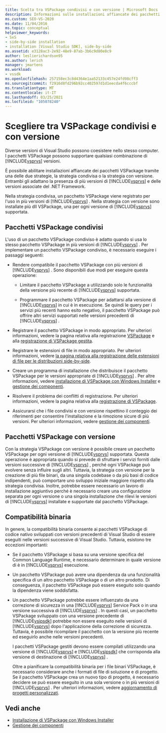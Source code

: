 ```yaml
---
title: Scelta tra VSPackage condivisi e con versione | Microsoft Docs
description: Informazioni sulle installazioni affiancate dei pacchetti VSPackage tramite strategie condivise o con versioni con più versioni di Visual Studio e del .NET Framework.
ms.custom: SEO-VS-2020
ms.date: 11/04/2016
ms.topic: conceptual
helpviewer_keywords:
- SxS
- side-by-side installation
- installation [Visual Studio SDK], side-by-side
ms.assetid: e3128ac3-2e92-48e9-87ab-3b6c9d80e8c9
author: leslierichardson95
ms.author: lerich
manager: jmartens
ms.workload:
- vssdk
ms.openlocfilehash: 257158ec3c8d4364e1aa52133c457e24fd98cff3
ms.sourcegitcommit: f2916d8fd296b92cc402597d1d1eecda4f6cccbf
ms.translationtype: MT
ms.contentlocale: it-IT
ms.lasthandoff: 03/25/2021
ms.locfileid: "105078240"
---
```

# <a name="choose-between-shared-and-versioned-vspackages"></a>Scegliere tra VSPackage condivisi e con versione
Diverse versioni di Visual Studio possono coesistere nello stesso computer. I pacchetti VSPackage possono supportare qualsiasi combinazione di [!INCLUDE[vsprvs](../code-quality/includes/vsprvs_md.md)] versioni.

 È possibile abilitare installazioni affiancate dei pacchetti VSPackage tramite una delle due strategie, la strategia condivisa o la strategia con versione. Entrambi gli adattano la presenza di più versioni di [!INCLUDE[vsprvs](../code-quality/includes/vsprvs_md.md)] e delle versioni associate del .NET Framework.

 Nella strategia condivisa, un pacchetto VSPackage viene registrato per l'uso in più versioni di [!INCLUDE[vsprvs](../code-quality/includes/vsprvs_md.md)] . Nella strategia con versione sono installate più dll VSPackage, una per ogni versione di [!INCLUDE[vsprvs](../code-quality/includes/vsprvs_md.md)] supportata.

## <a name="shared-vspackages"></a>Pacchetti VSPackage condivisi
 L'uso di un pacchetto VSPackage condiviso è adatto quando si usa lo stesso pacchetto VSPackage in più versioni di [!INCLUDE[vsprvs](../code-quality/includes/vsprvs_md.md)] . Per implementare un pacchetto VSPackage condiviso, è necessario eseguire i passaggi seguenti:

- Rendere compatibile il pacchetto VSPackage con più versioni di [!INCLUDE[vsprvs](../code-quality/includes/vsprvs_md.md)] . Sono disponibili due modi per eseguire questa operazione:

  - Limitare il pacchetto VSPackage a utilizzando solo le funzionalità della versione più recente di [!INCLUDE[vsprvs](../code-quality/includes/vsprvs_md.md)] supportata.

  - Programmare il pacchetto VSPackage per adattarsi alla versione di [!INCLUDE[vsprvs](../code-quality/includes/vsprvs_md.md)] in cui è in esecuzione. Se quindi le query per i servizi più recenti hanno esito negativo, il pacchetto VSPackage può offrire altri servizi supportati nelle versioni precedenti di [!INCLUDE[vsprvs](../code-quality/includes/vsprvs_md.md)] .

- Registrare il pacchetto VSPackage in modo appropriato. Per ulteriori informazioni, vedere la pagina relativa alla registrazione [VSPackage](../extensibility/internals/vspackage-registration.md) e alla [registrazione di VSPackage gestita](/previous-versions/bb166783(v=vs.100)).

- Registrare le estensioni di file in modo appropriato. Per ulteriori informazioni, vedere [la pagina relativa alla registrazione delle estensioni di file per le distribuzioni side-by-side](../extensibility/registering-file-name-extensions-for-side-by-side-deployments.md).

- Creare un programma di installazione che distribuisce il pacchetto VSPackage per le versioni appropriate di [!INCLUDE[vsprvs](../code-quality/includes/vsprvs_md.md)] . Per altre informazioni, vedere [installazione di VSPackage con Windows Installer](../extensibility/internals/installing-vspackages-with-windows-installer.md) e [gestione dei componenti](../extensibility/internals/component-management.md).

- Risolvere il problema dei conflitti di registrazione. Per ulteriori informazioni, vedere la pagina relativa alla [registrazione di VSPackage](../extensibility/internals/vspackage-registration.md).

- Assicurarsi che i file condivisi e con versione rispettino il conteggio dei riferimenti per consentire l'installazione e la rimozione sicure di più versioni. Per ulteriori informazioni, vedere [gestione dei componenti](../extensibility/internals/component-management.md).

## <a name="versioned-vspackages"></a>Pacchetti VSPackage con versione
 Con la strategia VSPackage con versione è possibile creare un pacchetto VSPackage per ogni versione di [!INCLUDE[vsprvs](../code-quality/includes/vsprvs_md.md)] supportata. Questa operazione è appropriata quando si prevede di sfruttare i servizi forniti dalle versioni successive di [!INCLUDE[vsprvs](../code-quality/includes/vsprvs_md.md)] , perché ogni VSPackage può evolvere senza influire sugli altri. Tuttavia, la strategia con versione per la creazione di più file binari, da una singola codebase o da più basi di codice indipendenti, può comportare uno sviluppo iniziale maggiore rispetto alla strategia condivisa. Inoltre, potrebbe essere necessario un lavoro di installazione aggiuntivo perché è necessario creare una configurazione separata per ogni versione o una singola installazione che rilevi le versioni di [!INCLUDE[vsprvs](../code-quality/includes/vsprvs_md.md)] installate e supportate dal pacchetto VSPackage.

## <a name="binary-compatibility"></a>Compatibilità binaria
 In genere, la compatibilità binaria consente ai pacchetti VSPackage di codice nativo sviluppati con versioni precedenti di Visual Studio di essere eseguiti nelle versioni successive di Visual Studio. Tuttavia, esistono tre eccezioni importanti:

- Se il pacchetto VSPackage si basa su una versione specifica del Common Language Runtime, è necessario determinare in quale versione di è in [!INCLUDE[vsprvs](../code-quality/includes/vsprvs_md.md)] esecuzione.

- Un pacchetto VSPackage può avere una dipendenza da una funzionalità specifica di un altro pacchetto VSPackage o di un altro prodotto. Di conseguenza, il pacchetto VSPackage può essere eseguito solo quando la dipendenza viene soddisfatta.

- Un pacchetto VSPackage potrebbe essere influenzato da una correzione di sicurezza in una [!INCLUDE[vsprvs](../code-quality/includes/vsprvs_md.md)] Service Pack o in una versione successiva di [!INCLUDE[vsprvs](../code-quality/includes/vsprvs_md.md)] . In questi casi, un pacchetto VSPackage sviluppato con una versione precedente di [!INCLUDE[vsipsdk](../extensibility/includes/vsipsdk_md.md)] potrebbe non essere eseguito nelle versioni di [!INCLUDE[vsprvs](../code-quality/includes/vsprvs_md.md)] dopo l'applicazione della correzione di sicurezza. Tuttavia, è possibile ricompilare il pacchetto con la versione più recente ed eseguirlo anche nelle versioni precedenti.

  I pacchetti VSPackage gestiti devono essere compilati utilizzando una versione di [!INCLUDE[vsprvs](../code-quality/includes/vsprvs_md.md)] e [!INCLUDE[vsipsdk](../extensibility/includes/vsipsdk_md.md)] che corrisponda alla versione di destinazione di [!INCLUDE[vsprvs](../code-quality/includes/vsprvs_md.md)] .

  Oltre a pianificare la compatibilità binaria per i file binari VSPackage, è necessario considerare anche i formati di file di soluzione e di progetto. Se il pacchetto VSPackage crea un nuovo tipo di progetto, è necessario decidere se può essere eseguito in una sola versione o in più versioni di [!INCLUDE[vsprvs](../code-quality/includes/vsprvs_md.md)] . Per ulteriori informazioni, vedere [aggiornamento di progetti personalizzati](../extensibility/internals/upgrading-projects.md#upgrading-custom-projects).

## <a name="see-also"></a>Vedi anche
- [Installazione di VSPackage con Windows Installer](../extensibility/internals/installing-vspackages-with-windows-installer.md)
- [Gestione dei componenti](../extensibility/internals/component-management.md)